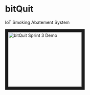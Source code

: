 # bitQuit
IoT Smoking Abatement System



<a href="http://www.youtube.com/watch?feature=player_embedded&v=vkEG5KdFf4s
" target="_blank"><img src="http://img.youtube.com/vi/vkEG5KdFf4s/0.jpg" 
alt="bitQuit Sprint 3 Demo" width="240" height="180" border="10" /></a>
